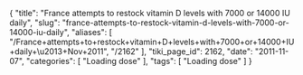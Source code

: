{
    "title": "France attempts to restock vitamin D levels with 7000 or 14000 IU daily",
    "slug": "france-attempts-to-restock-vitamin-d-levels-with-7000-or-14000-iu-daily",
    "aliases": [
        "/France+attempts+to+restock+vitamin+D+levels+with+7000+or+14000+IU+daily+\u2013+Nov+2011",
        "/2162"
    ],
    "tiki_page_id": 2162,
    "date": "2011-11-07",
    "categories": [
        "Loading dose"
    ],
    "tags": [
        "Loading dose"
    ]
}